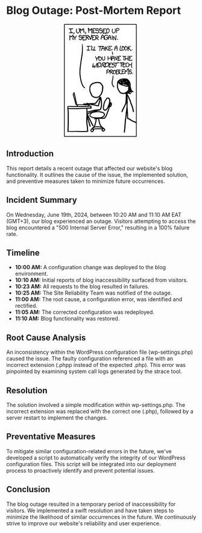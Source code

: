 # Blog Outage: Post-Mortem Report

<p align="center">
    <img src="server_problem.png">
</p>

## Introduction

This report details a recent outage that affected our website's blog functionality. It outlines the cause of the issue, the implemented solution, and preventive measures taken to minimize future occurrences.

## Incident Summary

On Wednesday, June 19th, 2024, between 10:20 AM and 11:10 AM EAT (GMT+3), our blog experienced an outage. Visitors attempting to access the blog encountered a "500 Internal Server Error," resulting in a 100% failure rate.

## Timeline

- **10:00 AM:** A configuration change was deployed to the blog environment.
- **10:10 AM:** Initial reports of blog inaccessibility surfaced from visitors.
- **10:23 AM:** All requests to the blog resulted in failures.
- **10:25 AM:** The Site Reliability Team was notified of the outage.
- **11:00 AM:** The root cause, a configuration error, was identified and rectified.
- **11:05 AM:** The corrected configuration was redeployed.
- **11:10 AM:** Blog functionality was restored.

## Root Cause Analysis

An inconsistency within the WordPress configuration file (wp-settings.php) caused the issue. The faulty configuration referenced a file with an incorrect extension (.phpp instead of the expected .php). This error was pinpointed by examining system call logs generated by the strace tool.

## Resolution

The solution involved a simple modification within wp-settings.php. The incorrect extension was replaced with the correct one (.php), followed by a server restart to implement the changes.

## Preventative Measures

To mitigate similar configuration-related errors in the future, we've developed a script to automatically verify the integrity of our WordPress configuration files. This script will be integrated into our deployment process to proactively identify and prevent potential issues.

## Conclusion

The blog outage resulted in a temporary period of inaccessibility for visitors. We implemented a swift resolution and have taken steps to minimize the likelihood of similar occurrences in the future. We continuously strive to improve our website's reliability and user experience.
